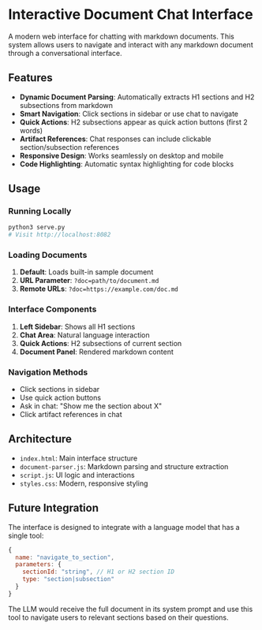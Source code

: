 # Interactive Document Chat Interface

A modern web interface for chatting with markdown documents. This system allows users to navigate and interact with any markdown document through a conversational interface.

## Features

- **Dynamic Document Parsing**: Automatically extracts H1 sections and H2 subsections from markdown
- **Smart Navigation**: Click sections in sidebar or use chat to navigate
- **Quick Actions**: H2 subsections appear as quick action buttons (first 2 words)
- **Artifact References**: Chat responses can include clickable section/subsection references
- **Responsive Design**: Works seamlessly on desktop and mobile
- **Code Highlighting**: Automatic syntax highlighting for code blocks

## Usage

### Running Locally

```bash
python3 serve.py
# Visit http://localhost:8082
```

### Loading Documents

1. **Default**: Loads built-in sample document
2. **URL Parameter**: `?doc=path/to/document.md`
3. **Remote URLs**: `?doc=https://example.com/doc.md`

### Interface Components

1. **Left Sidebar**: Shows all H1 sections
2. **Chat Area**: Natural language interaction
3. **Quick Actions**: H2 subsections of current section
4. **Document Panel**: Rendered markdown content

### Navigation Methods

- Click sections in sidebar
- Use quick action buttons
- Ask in chat: "Show me the section about X"
- Click artifact references in chat

## Architecture

- `index.html`: Main interface structure
- `document-parser.js`: Markdown parsing and structure extraction
- `script.js`: UI logic and interactions
- `styles.css`: Modern, responsive styling

## Future Integration

The interface is designed to integrate with a language model that has a single tool:

```javascript
{
  name: "navigate_to_section",
  parameters: {
    sectionId: "string", // H1 or H2 section ID
    type: "section|subsection"
  }
}
```

The LLM would receive the full document in its system prompt and use this tool to navigate users to relevant sections based on their questions.